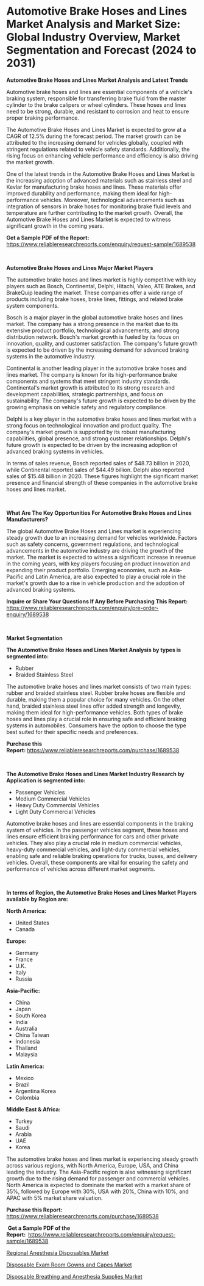 <p><h1>Automotive Brake Hoses and Lines Market Analysis and Market Size: Global Industry Overview, Market Segmentation and Forecast (2024 to 2031)</h1></p><p><strong>Automotive Brake Hoses and Lines Market Analysis and Latest Trends</strong></p>
<p><p>Automotive brake hoses and lines are essential components of a vehicle's braking system, responsible for transferring brake fluid from the master cylinder to the brake calipers or wheel cylinders. These hoses and lines need to be strong, durable, and resistant to corrosion and heat to ensure proper braking performance.</p><p>The Automotive Brake Hoses and Lines Market is expected to grow at a CAGR of 12.5% during the forecast period. The market growth can be attributed to the increasing demand for vehicles globally, coupled with stringent regulations related to vehicle safety standards. Additionally, the rising focus on enhancing vehicle performance and efficiency is also driving the market growth.</p><p>One of the latest trends in the Automotive Brake Hoses and Lines Market is the increasing adoption of advanced materials such as stainless steel and Kevlar for manufacturing brake hoses and lines. These materials offer improved durability and performance, making them ideal for high-performance vehicles. Moreover, technological advancements such as integration of sensors in brake hoses for monitoring brake fluid levels and temperature are further contributing to the market growth. Overall, the Automotive Brake Hoses and Lines Market is expected to witness significant growth in the coming years.</p></p>
<p><strong>Get a Sample PDF of the Report:&nbsp;</strong> <a href="https://www.reliableresearchreports.com/enquiry/request-sample/1689538">https://www.reliableresearchreports.com/enquiry/request-sample/1689538</a></p>
<p>&nbsp;</p>
<p><strong>Automotive Brake Hoses and Lines Major Market Players</strong></p>
<p><p>The automotive brake hoses and lines market is highly competitive with key players such as Bosch, Continental, Delphi, Hitachi, Valeo, ATE Brakes, and BrakeQuip leading the market. These companies offer a wide range of products including brake hoses, brake lines, fittings, and related brake system components.</p><p>Bosch is a major player in the global automotive brake hoses and lines market. The company has a strong presence in the market due to its extensive product portfolio, technological advancements, and strong distribution network. Bosch's market growth is fueled by its focus on innovation, quality, and customer satisfaction. The company's future growth is expected to be driven by the increasing demand for advanced braking systems in the automotive industry.</p><p>Continental is another leading player in the automotive brake hoses and lines market. The company is known for its high-performance brake components and systems that meet stringent industry standards. Continental's market growth is attributed to its strong research and development capabilities, strategic partnerships, and focus on sustainability. The company's future growth is expected to be driven by the growing emphasis on vehicle safety and regulatory compliance.</p><p>Delphi is a key player in the automotive brake hoses and lines market with a strong focus on technological innovation and product quality. The company's market growth is supported by its robust manufacturing capabilities, global presence, and strong customer relationships. Delphi's future growth is expected to be driven by the increasing adoption of advanced braking systems in vehicles.</p><p>In terms of sales revenue, Bosch reported sales of $48.73 billion in 2020, while Continental reported sales of $44.49 billion. Delphi also reported sales of $15.48 billion in 2020. These figures highlight the significant market presence and financial strength of these companies in the automotive brake hoses and lines market.</p></p>
<p>&nbsp;</p>
<p><strong>What Are The Key Opportunities For Automotive Brake Hoses and Lines Manufacturers?</strong></p>
<p><p>The global Automotive Brake Hoses and Lines market is experiencing steady growth due to an increasing demand for vehicles worldwide. Factors such as safety concerns, government regulations, and technological advancements in the automotive industry are driving the growth of the market. The market is expected to witness a significant increase in revenue in the coming years, with key players focusing on product innovation and expanding their product portfolio. Emerging economies, such as Asia-Pacific and Latin America, are also expected to play a crucial role in the market's growth due to a rise in vehicle production and the adoption of advanced braking systems.</p></p>
<p><strong>Inquire or Share Your Questions If Any Before Purchasing This Report:</strong> <a href="https://www.reliableresearchreports.com/enquiry/pre-order-enquiry/1689538">https://www.reliableresearchreports.com/enquiry/pre-order-enquiry/1689538</a></p>
<p>&nbsp;</p>
<p><strong>Market Segmentation</strong></p>
<p><strong>The Automotive Brake Hoses and Lines Market Analysis by types is segmented into:</strong></p>
<p><ul><li>Rubber</li><li>Braided Stainless Steel</li></ul></p>
<p><p>The automotive brake hoses and lines market consists of two main types: rubber and braided stainless steel. Rubber brake hoses are flexible and durable, making them a popular choice for many vehicles. On the other hand, braided stainless steel lines offer added strength and longevity, making them ideal for high-performance vehicles. Both types of brake hoses and lines play a crucial role in ensuring safe and efficient braking systems in automobiles. Consumers have the option to choose the type best suited for their specific needs and preferences.</p></p>
<p><strong>Purchase this Report:&nbsp;</strong><a href="https://www.reliableresearchreports.com/purchase/1689538">https://www.reliableresearchreports.com/purchase/1689538</a></p>
<p>&nbsp;</p>
<p><strong>The Automotive Brake Hoses and Lines Market Industry Research by Application is segmented into:</strong></p>
<p><ul><li>Passenger Vehicles</li><li>Medium Commercial Vehicles</li><li>Heavy Duty Commercial Vehicles</li><li>Light Duty Commercial Vehicles</li></ul></p>
<p><p>Automotive brake hoses and lines are essential components in the braking system of vehicles. In the passenger vehicles segment, these hoses and lines ensure efficient braking performance for cars and other private vehicles. They also play a crucial role in medium commercial vehicles, heavy-duty commercial vehicles, and light-duty commercial vehicles, enabling safe and reliable braking operations for trucks, buses, and delivery vehicles. Overall, these components are vital for ensuring the safety and performance of vehicles across different market segments.</p></p>
<p>&nbsp;</p>
<p><strong>In terms of Region, the Automotive Brake Hoses and Lines Market Players available by Region are:</strong></p>
<p>
    <p> <strong> North America: </strong>
        <ul>
            <li>United States</li>
            <li>Canada</li>
        </ul>
        </p> 
    <p> <strong> Europe: </strong>
        <ul>
            <li>Germany</li>
            <li>France</li>
            <li>U.K.</li>
            <li>Italy</li>
            <li>Russia</li>
        </ul>
        </p> 
    <p> <strong> Asia-Pacific: </strong>
        <ul>
            <li>China</li>
            <li>Japan</li>
            <li>South Korea</li>
            <li>India</li>
            <li>Australia</li>
            <li>China Taiwan</li>
            <li>Indonesia</li>
            <li>Thailand</li>
            <li>Malaysia</li>
        </ul>
        </p> 
    <p> <strong> Latin America: </strong>
        <ul>
            <li>Mexico</li>
            <li>Brazil</li>
            <li>Argentina Korea</li>
            <li>Colombia</li>
        </ul>
        </p> 
    <p> <strong> Middle East & Africa: </strong>
        <ul>
            <li>Turkey</li>
            <li>Saudi</li>
            <li>Arabia</li>
            <li>UAE</li>
            <li>Korea</li>
        </ul>
    </p>
    </p>
<p><p>The automotive brake hoses and lines market is experiencing steady growth across various regions, with North America, Europe, USA, and China leading the industry. The Asia-Pacific region is also witnessing significant growth due to the rising demand for passenger and commercial vehicles. North America is expected to dominate the market with a market share of 35%, followed by Europe with 30%, USA with 20%, China with 10%, and APAC with 5% market share valuation.</p></p>
<p><strong>Purchase this Report: </strong><a href="https://www.reliableresearchreports.com/purchase/1689538">https://www.reliableresearchreports.com/purchase/1689538</a></p>
<p>&nbsp;<strong>Get a Sample PDF of the Report:&nbsp;&nbsp;</strong><a href="https://www.reliableresearchreports.com/enquiry/request-sample/1689538">https://www.reliableresearchreports.com/enquiry/request-sample/1689538</a></p>
<p><strong></strong></p>
<p><p><a href="https://view.publitas.com/reportprime-1/regional-anesthesia-disposables-market-research-report-provides-thorough-industry-overview-which-offers-an-in-depth-analysis-of-product-trends-and-new-market-divisions/">Regional Anesthesia Disposables Market</a></p><p><a href="https://view.publitas.com/reportprime-1/disposable-exam-room-gowns-and-capes-market-size-reflecting-a-forecast-till-2030-market-by-type-by-application-and-by-geography/">Disposable Exam Room Gowns and Capes Market</a></p><p><a href="https://view.publitas.com/reportprime-1/disposable-breathing-and-anesthesia-supplies-market-a-comprehensive-report-of-its-market-share-growth-trends-2023-2030/">Disposable Breathing and Anesthesia Supplies Market</a></p></p>